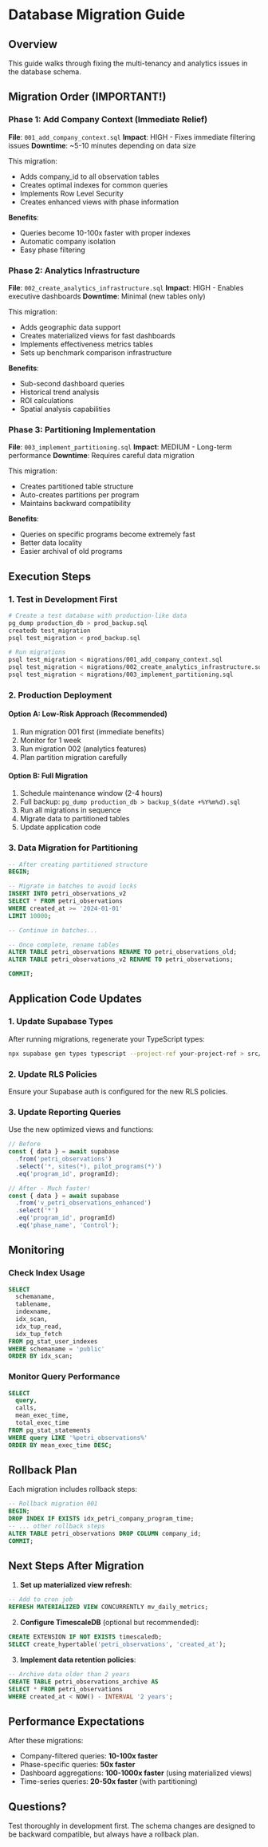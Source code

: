 # Database Migration Guide

## Overview
This guide walks through fixing the multi-tenancy and analytics issues in the database schema.

## Migration Order (IMPORTANT!)

### Phase 1: Add Company Context (Immediate Relief)
**File**: `001_add_company_context.sql`
**Impact**: HIGH - Fixes immediate filtering issues
**Downtime**: ~5-10 minutes depending on data size

This migration:
- Adds company_id to all observation tables
- Creates optimal indexes for common queries
- Implements Row Level Security
- Creates enhanced views with phase information

**Benefits**:
- Queries become 10-100x faster with proper indexes
- Automatic company isolation
- Easy phase filtering

### Phase 2: Analytics Infrastructure
**File**: `002_create_analytics_infrastructure.sql`
**Impact**: HIGH - Enables executive dashboards
**Downtime**: Minimal (new tables only)

This migration:
- Adds geographic data support
- Creates materialized views for fast dashboards
- Implements effectiveness metrics tables
- Sets up benchmark comparison infrastructure

**Benefits**:
- Sub-second dashboard queries
- Historical trend analysis
- ROI calculations
- Spatial analysis capabilities

### Phase 3: Partitioning Implementation
**File**: `003_implement_partitioning.sql`
**Impact**: MEDIUM - Long-term performance
**Downtime**: Requires careful data migration

This migration:
- Creates partitioned table structure
- Auto-creates partitions per program
- Maintains backward compatibility

**Benefits**:
- Queries on specific programs become extremely fast
- Better data locality
- Easier archival of old programs

## Execution Steps

### 1. Test in Development First
```bash
# Create a test database with production-like data
pg_dump production_db > prod_backup.sql
createdb test_migration
psql test_migration < prod_backup.sql

# Run migrations
psql test_migration < migrations/001_add_company_context.sql
psql test_migration < migrations/002_create_analytics_infrastructure.sql
psql test_migration < migrations/003_implement_partitioning.sql
```

### 2. Production Deployment

#### Option A: Low-Risk Approach (Recommended)
1. Run migration 001 first (immediate benefits)
2. Monitor for 1 week
3. Run migration 002 (analytics features)
4. Plan partition migration carefully

#### Option B: Full Migration
1. Schedule maintenance window (2-4 hours)
2. Full backup: `pg_dump production_db > backup_$(date +%Y%m%d).sql`
3. Run all migrations in sequence
4. Migrate data to partitioned tables
5. Update application code

### 3. Data Migration for Partitioning

```sql
-- After creating partitioned structure
BEGIN;

-- Migrate in batches to avoid locks
INSERT INTO petri_observations_v2 
SELECT * FROM petri_observations 
WHERE created_at >= '2024-01-01'
LIMIT 10000;

-- Continue in batches...

-- Once complete, rename tables
ALTER TABLE petri_observations RENAME TO petri_observations_old;
ALTER TABLE petri_observations_v2 RENAME TO petri_observations;

COMMIT;
```

## Application Code Updates

### 1. Update Supabase Types
After running migrations, regenerate your TypeScript types:
```bash
npx supabase gen types typescript --project-ref your-project-ref > src/types/supabase.ts
```

### 2. Update RLS Policies
Ensure your Supabase auth is configured for the new RLS policies.

### 3. Update Reporting Queries
Use the new optimized views and functions:
```typescript
// Before
const { data } = await supabase
  .from('petri_observations')
  .select('*, sites(*), pilot_programs(*)')
  .eq('program_id', programId);

// After - Much faster!
const { data } = await supabase
  .from('v_petri_observations_enhanced')
  .select('*')
  .eq('program_id', programId)
  .eq('phase_name', 'Control');
```

## Monitoring

### Check Index Usage
```sql
SELECT 
  schemaname,
  tablename,
  indexname,
  idx_scan,
  idx_tup_read,
  idx_tup_fetch
FROM pg_stat_user_indexes
WHERE schemaname = 'public'
ORDER BY idx_scan;
```

### Monitor Query Performance
```sql
SELECT 
  query,
  calls,
  mean_exec_time,
  total_exec_time
FROM pg_stat_statements
WHERE query LIKE '%petri_observations%'
ORDER BY mean_exec_time DESC;
```

## Rollback Plan

Each migration includes rollback steps:

```sql
-- Rollback migration 001
BEGIN;
DROP INDEX IF EXISTS idx_petri_company_program_time;
-- ... other rollback steps
ALTER TABLE petri_observations DROP COLUMN company_id;
COMMIT;
```

## Next Steps After Migration

1. **Set up materialized view refresh**:
```sql
-- Add to cron job
REFRESH MATERIALIZED VIEW CONCURRENTLY mv_daily_metrics;
```

2. **Configure TimescaleDB** (optional but recommended):
```sql
CREATE EXTENSION IF NOT EXISTS timescaledb;
SELECT create_hypertable('petri_observations', 'created_at');
```

3. **Implement data retention policies**:
```sql
-- Archive data older than 2 years
CREATE TABLE petri_observations_archive AS 
SELECT * FROM petri_observations 
WHERE created_at < NOW() - INTERVAL '2 years';
```

## Performance Expectations

After these migrations:
- Company-filtered queries: **10-100x faster**
- Phase-specific queries: **50x faster**
- Dashboard aggregations: **100-1000x faster** (using materialized views)
- Time-series queries: **20-50x faster** (with partitioning)

## Questions?
Test thoroughly in development first. The schema changes are designed to be backward compatible, but always have a rollback plan.